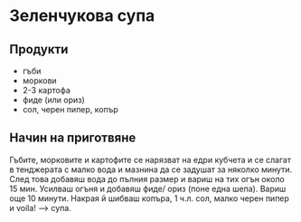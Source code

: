 # Зеленчукова супа

## Продукти
- гъби
- моркови
- 2-3 картофа
- фиде (или ориз)
- сол, черен пипер, копър

## Начин на приготвяне
Гъбите, морковите и картофите се нарязват на едри кубчета и се слагат в тенджерата с малко вода и мазнина да се задушат за няколко минути.
След това добавяш вода до пълния размер и вариш на тих огън около 15 мин.
Усилваш огъня и добавяш фиде/ ориз (поне една шепа). Вариш още 10 минути.
Накрая й шибваш копъра, 1 ч.л. сол, малко черен пипер и voila! --> супа.
